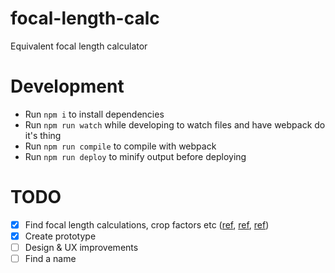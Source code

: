 # focal-length-calc
Equivalent focal length calculator

# Development
* Run `npm i` to install dependencies
* Run `npm run watch` while developing to watch files and have webpack do it's thing
* Run `npm run compile` to compile with webpack
* Run `npm run deploy` to minify output before deploying

# TODO
- [x] Find focal length calculations, crop factors etc ([ref](http://www.wikiwand.com/en/Crop_factor), [ref](http://www.wikiwand.com/en/35_mm_equivalent_focal_length), [ref](http://www.wikiwand.com/en/Image_sensor_format))
- [x] Create prototype
- [ ] Design & UX improvements
- [ ] Find a name
